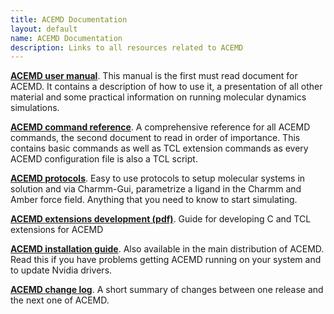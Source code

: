 ```yaml
---
title: ACEMD Documentation
layout: default
name: ACEMD Documentation
description: Links to all resources related to ACEMD
---
```



<a href="https://acellera.github.io/docs.acellera.com/acemd/usermanual">__ACEMD user manual__</a>. This manual is the first must read document for ACEMD. It contains a description of how to use it, a presentation of all other material and some practical information on running molecular dynamics simulations.

<a href="https://acellera.github.io/docs.acellera.com/acemd/commands">__ACEMD command reference__</a>. A comprehensive reference for all ACEMD commands, the second document to read in order of importance. This contains basic commands as well as TCL extension commands as every ACEMD configuration file is also a TCL script.

<a href="https://acellera.github.io/docs.acellera.com/acemd/protocols">__ACEMD protocols__</a>. Easy to use protocols to setup molecular systems in solution and via Charmm-Gui, parametrize a ligand in the Charmm and Amber force field. Anything that you need to know to start simulating.

<a href="https://download.acellera.com/manuals/latest/docs/ACEMD-Extension-Guide.pdf" target="_parent">__ACEMD extensions development (pdf)__</a>. Guide for developing C and TCL extensions for ACEMD 

<a href="https://acellera.github.io/docs.acellera.com/acemd/install">__ACEMD installation guide__</a>. Also available in the main distribution of ACEMD. Read this if you have problems getting ACEMD running on your system and to update Nvidia drivers.

<a href="https://acellera.github.io/docs.acellera.com/acemd/changelog">__ACEMD change log__</a>. A short summary of changes between one release and the next one of ACEMD.



